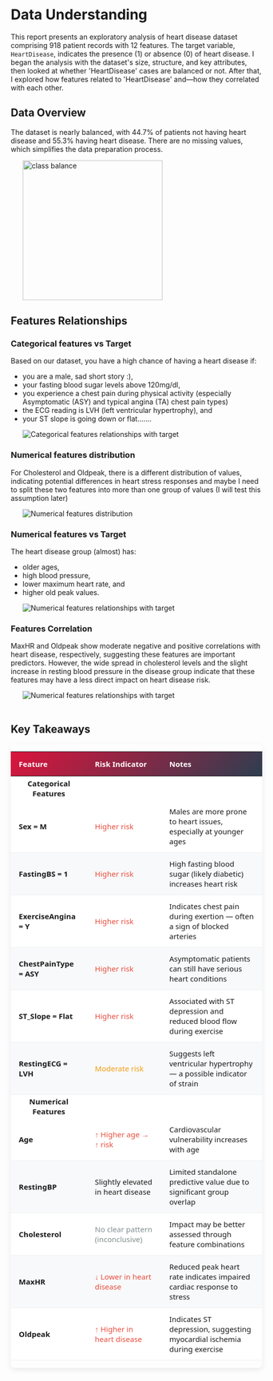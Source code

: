 # Data Understanding

This report presents an exploratory analysis of heart disease dataset comprising 918 patient records with 12 features. The target variable, `HeartDisease`, indicates the presence (1) or absence (0) of heart disease. I began the analysis with the dataset's size, structure, and key attributes, then looked at whether 'HeartDisease' cases are balanced or not. After that, I explored how features related to 'HeartDisease' and&mdash;how they correlated with each other.


## Data Overview
The dataset is nearly balanced, with 44.7% of patients not having heart disease and 55.3% having heart disease. There are no missing values, which simplifies the data preparation process. 

<div style="padding-left: 24px">
<img alt="class balance" src="../image/target-balance.png" height="280">
</div>

## Features Relationships

### Categorical features vs Target
Based on our dataset, you have a high chance of having a heart disease if: 
- you are a male, sad short story :), 
- your fasting blood sugar levels above 120mg/dl, 
- you experience a chest pain during physical activity (especially Asymptomatic (ASY) and typical angina (TA) chest pain types)
- the ECG reading is LVH (left ventricular hypertrophy), and 
- your ST slope is going down or flat....... 

<div style="padding-left: 24px">
<img alt="Categorical features relationships with target" src="../image/cat-vs-target.png">
</div>



### Numerical features distribution 
For Cholesterol and Oldpeak, there is a different distribution of values, indicating potential differences in heart stress responses and maybe I need to split these two features into more than one group of values (I will test this assumption later)


<div style="padding-left: 24px">
<img alt="Numerical features distribution" src="../image/num-kde.png">
</div>


### Numerical features vs Target
The heart disease group (almost) has:
- older ages, 
- high blood pressure,  
- lower maximum heart rate, and
- higher old peak values.

<div style="padding-left: 24px">
<img alt="Numerical features relationships with target" src="../image/num-vs-target.png">
</div>


### Features Correlation
MaxHR and Oldpeak show moderate negative and positive correlations with heart disease, respectively, suggesting these features are important predictors. However, the wide spread in cholesterol levels and the slight increase in resting blood pressure in the disease group indicate that these features may have a less direct impact on heart disease risk.

<div style="padding-left: 24px">
<img alt="Numerical features relationships with target" src="../image/features-corr.png">
</div>

<br>

## Key Takeaways


<div style="margin-top: 1em; border-radius: 8px; overflow: hidden; box-shadow: 0 4px 12px rgba(0,0,0,0.08);">
<table style="border-collapse: collapse; width: 100%; font-family: 'Segoe UI', Tahoma, Geneva, Verdana, sans-serif; font-size: 15px; background: white;">
    <thead>
    <tr style="background: linear-gradient(135deg, crimson, #2c3e50); color: white;">
        <th style="padding: 14px 16px; text-align: left; font-weight: 600;">Feature</th>
        <th style="padding: 14px 16px; text-align: left; font-weight: 600;">Risk Indicator</th>
        <th style="padding: 14px 16px; text-align: left; font-weight: 600;">Notes</th>
    </tr>
    </thead>
    <tbody>
    <tr><th>Categorical Features</th></tr>
    <tr style="transition: background-color 0.2s;">
        <td style="padding: 12px 16px; border-bottom: 1px solid #ecf0f1; font-weight: 600;">Sex = M</td>
        <td style="padding: 12px 16px; border-bottom: 1px solid #ecf0f1; color: #e74c3c; font-weight: 500;">Higher risk</td>
        <td style="padding: 12px 16px; border-bottom: 1px solid #ecf0f1;">Males are more prone to heart issues, especially at younger ages</td>
    </tr>
    <tr style="background-color: #f8f9fa; transition: background-color 0.2s;">
        <td style="padding: 12px 16px; border-bottom: 1px solid #ecf0f1; font-weight: 600;">FastingBS = 1</td>
        <td style="padding: 12px 16px; border-bottom: 1px solid #ecf0f1; color: #e74c3c; font-weight: 500;">Higher risk</td>
        <td style="padding: 12px 16px; border-bottom: 1px solid #ecf0f1;">High fasting blood sugar (likely diabetic) increases heart risk</td>
    </tr>
    <tr style="transition: background-color 0.2s;">
        <td style="padding: 12px 16px; border-bottom: 1px solid #ecf0f1; font-weight: 600;">ExerciseAngina = Y</td>
        <td style="padding: 12px 16px; border-bottom: 1px solid #ecf0f1; color: #e74c3c; font-weight: 500;">Higher risk</td>
        <td style="padding: 12px 16px; border-bottom: 1px solid #ecf0f1;">Indicates chest pain during exertion — often a sign of blocked arteries</td>
    </tr>
    <tr style="background-color: #f8f9fa; transition: background-color 0.2s;">
        <td style="padding: 12px 16px; border-bottom: 1px solid #ecf0f1; font-weight: 600;">ChestPainType = ASY</td>
        <td style="padding: 12px 16px; border-bottom: 1px solid #ecf0f1; color: #e74c3c; font-weight: 500;">Higher risk</td>
        <td style="padding: 12px 16px; border-bottom: 1px solid #ecf0f1;">Asymptomatic patients can still have serious heart conditions</td>
    </tr>
    <tr style="transition: background-color 0.2s;">
        <td style="padding: 12px 16px; border-bottom: 1px solid #ecf0f1; font-weight: 600;">ST_Slope = Flat</td>
        <td style="padding: 12px 16px; border-bottom: 1px solid #ecf0f1; color: #e74c3c; font-weight: 500;">Higher risk</td>
        <td style="padding: 12px 16px; border-bottom: 1px solid #ecf0f1;">Associated with ST depression and reduced blood flow during exercise</td>
    </tr>
    <tr style="background-color: #f8f9fa; transition: background-color 0.2s;">
        <td style="padding: 12px 16px; border-bottom: 1px solid #ecf0f1; font-weight: 600;">RestingECG = LVH</td>
        <td style="padding: 12px 16px; border-bottom: 1px solid #ecf0f1; color: #f39c12; font-weight: 500;">Moderate risk</td>
        <td style="padding: 12px 16px; border-bottom: 1px solid #ecf0f1;">Suggests left ventricular hypertrophy — a possible indicator of strain</td>
    </tr>
    <tr><th>Numerical Features</th></tr>
    <tr style="transition: background-color 0.2s;">
        <td style="padding: 12px 16px; border-bottom: 1px solid #ecf0f1; font-weight: 600;">Age</td>
        <td style="padding: 12px 16px; border-bottom: 1px solid #ecf0f1; font-weight: 500; color: #e74c3c;">↑ Higher age → ↑ risk</td>
        <td style="padding: 12px 16px; border-bottom: 1px solid #ecf0f1;">Cardiovascular vulnerability increases with age</td>
    </tr>
    <tr style="background-color: #f8f9fa; transition: background-color 0.2s;">
        <td style="padding: 12px 16px; border-bottom: 1px solid #ecf0f1; font-weight: 600;">RestingBP</td>
        <td style="padding: 12px 16px; border-bottom: 1px solid #ecf0f1; font-weight: 500;">Slightly elevated in heart disease</td>
        <td style="padding: 12px 16px; border-bottom: 1px solid #ecf0f1;">Limited standalone predictive value due to significant group overlap</td>
    </tr>
    <tr style="transition: background-color 0.2s;">
        <td style="padding: 12px 16px; border-bottom: 1px solid #ecf0f1; font-weight: 600;">Cholesterol</td>
        <td style="padding: 12px 16px; border-bottom: 1px solid #ecf0f1; font-weight: 500; color: #7f8c8d;">No clear pattern (inconclusive)</td>
        <td style="padding: 12px 16px; border-bottom: 1px solid #ecf0f1;">Impact may be better assessed through feature combinations</td>
    </tr>
    <tr style="background-color: #f8f9fa; transition: background-color 0.2s;">
        <td style="padding: 12px 16px; border-bottom: 1px solid #ecf0f1; font-weight: 600;">MaxHR</td>
        <td style="padding: 12px 16px; border-bottom: 1px solid #ecf0f1; font-weight: 500; color: #e74c3c;">↓ Lower in heart disease</td>
        <td style="padding: 12px 16px; border-bottom: 1px solid #ecf0f1;">Reduced peak heart rate indicates impaired cardiac response to stress</td>
    </tr>
    <tr style="transition: background-color 0.2s;">
        <td style="padding: 12px 16px; border-bottom: 1px solid #ecf0f1; font-weight: 600;">Oldpeak</td>
        <td style="padding: 12px 16px; border-bottom: 1px solid #ecf0f1; font-weight: 500; color: #e74c3c;">↑ Higher in heart disease</td>
        <td style="padding: 12px 16px; border-bottom: 1px solid #ecf0f1;">Indicates ST depression, suggesting myocardial ischemia during exercise</td>
    </tr>
    </tbody>
</table>
</div>


